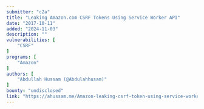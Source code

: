 ```yaml
---
submitter: "c2a"
title: "Leaking Amazon.com CSRF Tokens Using Service Worker API"
date: "2017-10-11"
added: "2024-11-03"
description: ""
vulnerabilities: [
    "CSRF"
]
programs: [
    "Amazon"
]
authors: [
    "Abdullah Hussam (@Abdulahhusam)"
]
bounty: "undisclosed"
link: "https://ahussam.me/Amazon-leaking-csrf-token-using-service-worker/"
---
```




